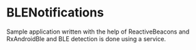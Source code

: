 # BLENotifications
Sample application written with the help of ReactiveBeacons and RxAndroidBle and BLE detection is done using a service.
